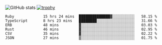 ![GitHub stats](https://github-readme-stats.vercel.app/api?username=ksk001100&show_icons=true&theme=tokyonight)
[![trophy](https://github-profile-trophy.vercel.app/?username=ksk001100&theme=onedark)](https://github.com/ryo-ma/github-profile-trophy)

<!--START_SECTION:waka-->

```text
Ruby             15 hrs 24 mins  ██████████████▓░░░░░░░░░░   58.15 %
TypeScript       8 hrs 23 mins   ████████░░░░░░░░░░░░░░░░░   31.66 %
ERB              48 mins         ▓░░░░░░░░░░░░░░░░░░░░░░░░   03.03 %
Rust             46 mins         ▓░░░░░░░░░░░░░░░░░░░░░░░░   02.95 %
CSV              35 mins         ▓░░░░░░░░░░░░░░░░░░░░░░░░   02.22 %
JSON             27 mins         ▒░░░░░░░░░░░░░░░░░░░░░░░░   01.75 %
```

<!--END_SECTION:waka-->
